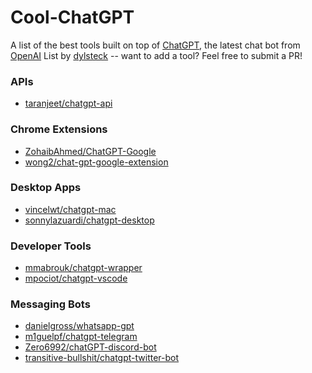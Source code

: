 # Cool-ChatGPT
A list of the best tools built on top of [ChatGPT](https://chat.openai.com), the latest chat bot from [OpenAI](https://openai.com)
List by [dylsteck](https://github.com/dylsteck) -- want to add a tool? Feel free to submit a PR!

### APIs
- [taranjeet/chatgpt-api](https://github.com/taranjeet/chatgpt-api)

### Chrome Extensions
- [ZohaibAhmed/ChatGPT-Google](https://github.com/ZohaibAhmed/ChatGPT-Google)
- [wong2/chat-gpt-google-extension](https://github.com/wong2/chat-gpt-google-extension)

### Desktop Apps
- [vincelwt/chatgpt-mac](https://github.com/vincelwt/chatgpt-mac)
- [sonnylazuardi/chatgpt-desktop](https://github.com/sonnylazuardi/chatgpt-desktop)

### Developer Tools
- [mmabrouk/chatgpt-wrapper](https://github.com/mmabrouk/chatgpt-wrapper)
- [mpociot/chatgpt-vscode](https://github.com/mpociot/chatgpt-vscode)

### Messaging Bots
- [danielgross/whatsapp-gpt](https://github.com/danielgross/whatsapp-gpt)
- [m1guelpf/chatgpt-telegram](https://github.com/m1guelpf/chatgpt-telegram)
- [Zero6992/chatGPT-discord-bot](https://github.com/Zero6992/chatGPT-discord-bot)
- [transitive-bullshit/chatgpt-twitter-bot](https://github.com/transitive-bullshit/chatgpt-twitter-bot)
